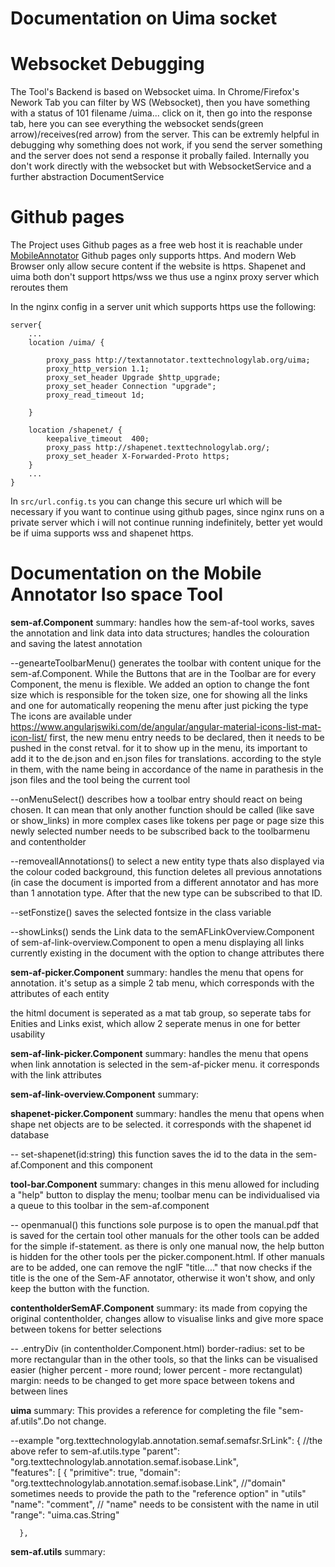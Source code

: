 # Documentation on Uima socket

# Websocket Debugging
The Tool's Backend is based on Websocket uima.
In Chrome/Firefox's Nework Tab you can filter by WS (Websocket), then you have something with a status of 101 filename /uima... click on it, then go into the response tab, here you can see everything the websocket sends(green arrow)/receives(red arrow) from the server.
This can be extremly helpful in debugging why something does not work, if you send the server something and the server does not send a response it probally failed.
Internally you don't work directly with the websocket but with WebsocketService and a further abstraction DocumentService

# Github pages
The Project uses Github pages as a free web host it is reachable under [MobileAnnotator](https://cr-heidemann.github.io/MobileAnnotator)
Github pages only supports https. And modern Web Browser only allow secure content if the website is https.
Shapenet and uima both don't support https/wss we thus use a nginx proxy server which reroutes them

In the nginx config in a server unit which supports https use the following:

```nginx
server{
	...
    location /uima/ {

        proxy_pass http://textannotator.texttechnologylab.org/uima;
        proxy_http_version 1.1;
        proxy_set_header Upgrade $http_upgrade;
        proxy_set_header Connection "upgrade";
        proxy_read_timeout 1d;

    }

    location /shapenet/ {
    	keepalive_timeout  400;
        proxy_pass http://shapenet.texttechnologylab.org/;
        proxy_set_header X-Forwarded-Proto https;
    }
	...
}
```

In `src/url.config.ts` you can change this secure url which will be necessary if you want to continue using github pages, since nginx runs on a private server which i will not continue running indefinitely, better yet would be if uima supports wss and shapenet https.

# Documentation on the Mobile Annotator Iso space Tool

**sem-af.Component**
summary: handles how the sem-af-tool works, saves the annotation and link data into data structures; 
handles the colouration and saving the latest annotation


--genearteToolbarMenu()
	generates the toolbar with content unique for the sem-af.Component. While the Buttons that are in the Toolbar are for every Component, the menu is flexible. 
	We added an option to change the font size which is responsible for the token size, one for showing all the links and one for automatically reopening the menu after just picking the type
	The icons are available under
	https://www.angularjswiki.com/de/angular/angular-material-icons-list-mat-icon-list/
	first, the new menu entry needs to be declared, then it needs to be pushed in the const retval. for it to show up in the menu, its important to add it to the de.json and en.json files for translations.
	according to the style in them, with the name being in accordance of the name in parathesis in the json files and the tool being the current tool
	
--onMenuSelect()
	describes how a toolbar entry should react on being chosen. It can mean that only another function should be called (like save or show_links)
	in more complex cases like tokens per page or page size this newly selected number needs to be subscribed back to the toolbarmenu and contentholder
	

--removeallAnnotations()
	to select a new entity type thats also displayed via the colour coded background, this function deletes all previous annotations (in case the document is imported from a different annotator and has more than 1 annotation type.
	After that the new type can be subscribed to that ID.

--setFonstize()
	saves the selected fontsize in the class variable
	
--showLinks()
	sends the Link data to the semAFLinkOverview.Component of sem-af-link-overview.Component to open a menu displaying all links currently existing in the document with the option to change attributes there

**sem-af-picker.Component**
summary: handles the menu that opens for annotation. it's setup as a simple 2 tab menu, which corresponds with the attributes of each entity

the hitml document is seperated as a mat tab group, so seperate tabs for Enities and Links exist, which allow 2 seperate menus in one for better usability


**sem-af-link-picker.Component**
summary: handles the menu that opens when link annotation is selected in the sem-af-picker menu. it corresponds with the link attributes

**sem-af-link-overview.Component**
summary:

**shapenet-picker.Component**
summary: handles the menu that opens when shape net objects are to be selected. it corresponds with the shapenet id database

-- set-shapenet(id:string) 
	this function saves the id to the data in the sem-af.Component and this component
	
**tool-bar.Component**
summary: changes in this menu allowed for including a "help" button to display the menu; toolbar menu can be individualised via a queue to this toolbar in the sem-af.component

 -- openmanual()
	this functions sole purpose is to open the manual.pdf that is saved for the certain tool
	other manuals for the other tools can be added for the simple if-statement. as there is only one manual now, the help button is hidden for the other tools per the picker.component.html.
	If other manuals are to be added, one can remove the ngIF "title...." that now checks if the title is the one of the Sem-AF annotator, otherwise it won't show, and only keep the button with the function.
 

**contentholderSemAF.Component**
summary: its made from copying the original contentholder, changes allow to visualise links and give more space between tokens for better selections

-- .entryDiv (in contentholder.Component.html)
	border-radius: set to be more rectangular than in the other tools, so that the links can be visualised easier (higher percent - more round; lower percent - more rectangulat)
	margin: needs to be changed to get more space between tokens and between lines

**uima**
summary: This provides a reference for completing the file "sem-af.utils".Do not change.

--example
"org.texttechnologylab.annotation.semaf.semafsr.SrLink": {
	//the above refer to sem-af.utils.type
    "parent": "org.texttechnologylab.annotation.semaf.isobase.Link",	
    "features": [ 
      {
        "primitive": true,
        "domain": "org.texttechnologylab.annotation.semaf.isobase.Link",
		//"domain" sometimes needs to provide the path to the "reference option" in "utils"
        "name": "comment",
		// "name" needs to be consistent with the name in util
        "range": "uima.cas.String"
	
      },
**sem-af.utils**
summary: 